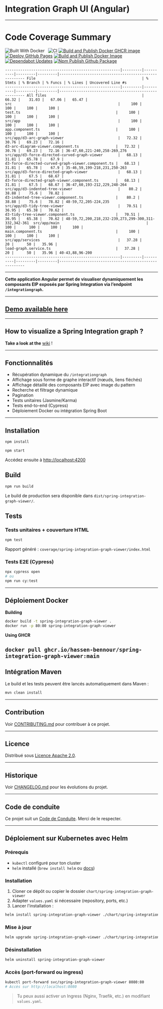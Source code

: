 # Integration Graph UI (Angular)

----------------------------------

# Code Coverage Summary

![Built With Docker](https://img.shields.io/badge/Built_With-Docker-informational?style=flat&logo=docker)
&nbsp;
![CI](https://github.com/Hassen-BENNOUR/spring-integration-graph-viewer/actions/workflows/ci.yml/badge.svg)
[![Build and Publish Docker GHCR image](https://github.com/Hassen-BENNOUR/spring-integration-graph-viewer/actions/workflows/docker-ghcr-publish.yml/badge.svg)](https://github.com/Hassen-BENNOUR/spring-integration-graph-viewer/actions/workflows/docker-ghcr-publish.yml)
[![Deploy GitHub Pages](https://github.com/Hassen-BENNOUR/spring-integration-graph-viewer/actions/workflows/deploy-pages.yml/badge.svg)](https://github.com/Hassen-BENNOUR/spring-integration-graph-viewer/actions/workflows/deploy-pages.yml)
[![Build and Publish Docker Image](https://github.com/Hassen-BENNOUR/spring-integration-graph-viewer/actions/workflows/docker-publish.yml/badge.svg)](https://github.com/Hassen-BENNOUR/spring-integration-graph-viewer/actions/workflows/docker-publish.yml)
[![Dependabot Updates](https://github.com/Hassen-BENNOUR/spring-integration-graph-viewer/actions/workflows/dependabot/dependabot-updates/badge.svg)](https://github.com/Hassen-BENNOUR/spring-integration-graph-viewer/actions/workflows/dependabot/dependabot-updates)
[![Npm Publish Github Package](https://github.com/Hassen-BENNOUR/spring-integration-graph-viewer/actions/workflows/npm-publish-github-packages.yml/badge.svg)](https://github.com/Hassen-BENNOUR/spring-integration-graph-viewer/actions/workflows/npm-publish-github-packages.yml)


<!-- coverage start -->
`-----------------------------------------------------|---------|----------|---------|---------|------------------------------------------------------
File                                                 | % Stmts | % Branch | % Funcs | % Lines | Uncovered Line #s                                    
-----------------------------------------------------|---------|----------|---------|---------|------------------------------------------------------
All files                                            |   66.32 |    31.03 |   67.06 |   65.47 |                                                      
 src                                                 |     100 |      100 |     100 |     100 |                                                      
  test.ts                                            |     100 |      100 |     100 |     100 |                                                      
 src/app                                             |     100 |      100 |     100 |     100 |                                                      
  app.component.ts                                   |     100 |      100 |     100 |     100 |                                                      
 src/app/d3-arc-graph-viewer                         |   72.32 |    30.76 |   69.23 |   72.16 |                                                      
  d3-arc-diagram-viewer.component.ts                 |   72.32 |    30.76 |   69.23 |   72.16 | 36-47,60,221-240,258-269,276                         
 src/app/d3-force-directed-curved-graph-viewer       |   68.13 |    31.81 |   65.78 |    67.9 |                                                      
  d3-force-directed-curved-graph-viewer.component.ts |   68.13 |    31.81 |   65.78 |    67.9 | 35-46,59,199-218,231,250-263                         
 src/app/d3-force-directed-graph-viewer              |   68.13 |    31.81 |    67.5 |   68.67 |                                                      
  d3-force-directed-graph-viewer.component.ts        |   68.13 |    31.81 |    67.5 |   68.67 | 36-47,60,193-212,229,248-264                         
 src/app/d3-indented-tree-viewer                     |    80.2 |    38.88 |    75.6 |   78.82 |                                                      
  d3-indented-tree-viewer.component.ts               |    80.2 |    38.88 |    75.6 |   78.82 | 48-59,72,205-224,235                                 
 src/app/d3-tidy-tree-viewer                         |   70.51 |    36.95 |   65.38 |   70.62 |                                                      
  d3-tidy-tree-viewer.component.ts                   |   70.51 |    36.95 |   65.38 |   70.62 | 48-59,72,200,218,232-239,273,299-300,311-332,342-361 
 src/app/main                                        |     100 |      100 |     100 |     100 |                                                      
  main.component.ts                                  |     100 |      100 |     100 |     100 |                                                      
 src/app/services                                    |   37.28 |       20 |      50 |   35.96 |                                                      
  load-graph.service.ts                              |   37.28 |       20 |      50 |   35.96 | 40-43,88,96-200                                      
-----------------------------------------------------|---------|----------|---------|---------|------------------------------------------------------
`
<!-- coverage end -->

----------------------------------
**Cette application Angular permet de visualiser dynamiquement les composants EIP exposés par Spring Integration via
l’endpoint `/integrationgraph`.**

----------------------------------

## [**Demo available here**](https://hassen-bennour.github.io/spring-integration-graph-viewer/)

----------------------------------

## How to visualize a Spring Integration graph ?
**Take a look at the** [wiki](https://github.com/Hassen-BENNOUR/spring-integration-graph-viewer/wiki#how-to-visualize-a-spring-integration-graph-) !

-----------------------

## Fonctionnalités

- Récupération dynamique du `/integrationgraph`
- Affichage sous forme de graphe interactif (nœuds, liens fléchés)
- Affichage détaillé des composants EIP avec image du pattern
- Recherche et filtrage dynamique
- Pagination
- Tests unitaires (Jasmine/Karma)
- Tests end-to-end (Cypress)
- Déploiement Docker ou intégration Spring Boot

----------------------------------

## Installation

```bash
npm install
```

```bash
npm start
```

Accédez ensuite à [http://localhost:4200](http://localhost:4200)

## Build

```bash
npm run build
```

Le build de production sera disponible dans `dist/spring-integration-graph-viewer/`.

## Tests

### Tests unitaires + couverture HTML

```bash
npm test
```

Rapport généré : `coverage/spring-integration-graph-viewer/index.html`

### Tests E2E (Cypress)

```bash
npx cypress open
# ou
npm run cy:test
```

----------------------------------

## Déploiement Docker

**Building**

```bash
docker build -t spring-integration-graph-viewer .
docker run -p 80:80 spring-integration-graph-viewer
```

**Using GHCR**

`docker pull ghcr.io/hassen-bennour/spring-integration-graph-viewer:main
`
----------------------------------

## Intégration Maven

Le build et les tests peuvent être lancés automatiquement dans Maven :

```bash
mvn clean install
```

----------------------------------

## Contribution

Voir [CONTRIBUTING.md](CONTRIBUTING.md) pour contribuer à ce projet.

----------------------------------

## Licence

Distribué sous [Licence Apache 2.0](LICENSE).

----------------------------------

## Historique

Voir [CHANGELOG.md](CHANGELOG.md) pour les évolutions du projet.

----------------------------------

## Code de conduite

Ce projet suit un [Code de Conduite](CODE_OF_CONDUCT.md). Merci de le respecter.

----------------------------------

## Déploiement sur Kubernetes avec Helm

### Prérequis

- `kubectl` configuré pour ton cluster
- `helm` installé (`brew install helm` ou [docs](https://helm.sh))

### Installation

1. Cloner ce dépôt ou copier le dossier `chart/spring-integration-graph-viewer`
2. Adapter `values.yaml` si nécessaire (repository, ports, etc.)
3. Lancer l'installation :

```bash
helm install spring-integration-graph-viewer ./chart/spring-integration-graph-viewer
```

### Mise à jour

```bash
helm upgrade spring-integration-graph-viewer ./chart/spring-integration-graph-viewer
```

### Désinstallation

```bash
helm uninstall spring-integration-graph-viewer
```

### Accès (port-forward ou ingress)

```bash
kubectl port-forward svc/spring-integration-graph-viewer 8080:80
# Accès sur http://localhost:8080
```

> Tu peux aussi activer un Ingress (Nginx, Traefik, etc.) en modifiant `values.yaml`.
